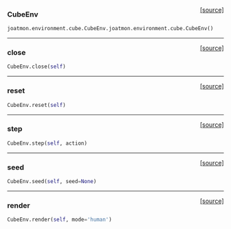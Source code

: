 <span style="float:right;">[[source]](https://github.com/malkoch/joatmon/blob/master/joatmon/environment/cube.py#L254)</span>

### CubeEnv

```python
joatmon.environment.cube.CubeEnv.joatmon.environment.cube.CubeEnv()
```

----

<span style="float:right;">[[source]](https://github.com/malkoch/joatmon/blob/master/joatmon/environment/cube.py#L258)</span>

### close

```python
CubeEnv.close(self)
```

----

<span style="float:right;">[[source]](https://github.com/malkoch/joatmon/blob/master/joatmon/environment/cube.py#L264)</span>

### reset

```python
CubeEnv.reset(self)
```

----

<span style="float:right;">[[source]](https://github.com/malkoch/joatmon/blob/master/joatmon/environment/cube.py#L270)</span>

### step

```python
CubeEnv.step(self, action)
```

----

<span style="float:right;">[[source]](https://github.com/malkoch/joatmon/blob/master/joatmon/environment/cube.py#L267)</span>

### seed

```python
CubeEnv.seed(self, seed=None)
```

----

<span style="float:right;">[[source]](https://github.com/malkoch/joatmon/blob/master/joatmon/environment/cube.py#L261)</span>

### render

```python
CubeEnv.render(self, mode='human')
```
